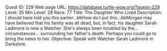 Quest ID: 229
Web page URL: https://database.turtle-wow.org/?quest=229
Level: 35
Min Level: 28
Race: 77
Title: The Daughter Who Lived
Description: I should have told you this earlier...$b$bHow do I put this...$b$bMorgan may have believed that his family was all dead, but, in fact, his daughter Sarah Ladimore is now a Watcher. She's always been troubled by the... circumstances... surrounding her father's death. Perhaps you could go to bring the news to her.
Objective: Speak with Watcher Sarah Ladimore in Darkshire.
